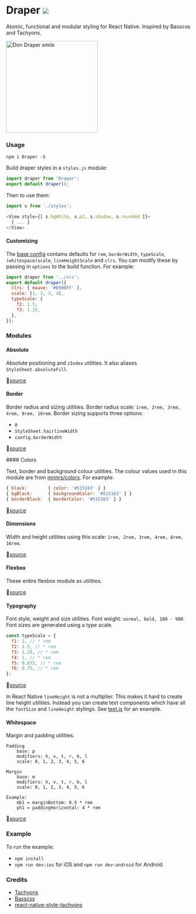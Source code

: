 # Draper [![](https://circleci.com/gh/winkerVSbecks/draper/tree/master.svg?style=shield)](https://circleci.com/gh/winkerVSbecks/draper)

Atomic, functional and modular styling for React Native. Inspired by Basscss and Tachyons.

<image alt="Don Draper smile" src="draper.gif" width="250">

### Usage

`npm i Draper -S`

Build draper styles in a `styles.js` module:

```js
import draper from 'Draper';
export default draper();
```

Then to use them:

```js
import s from './styles';

<View style={[ s.bgWhite, s.p2, s.shadow, s.rounded ]}>
  { ... }
</View>
```

#### Customizing

The [base config](https://github.com/winkerVSbecks/draper/blob/master/src/config.js) contains defaults for `rem`, `borderWidth`, `typeScale`, `(whitespace)scale`, `lineHeightScale` and `clrs`. You can modify these by passing in `options` to the build function. For example:

```js
import draper from '../src';
export default draper({
  clrs: { mauve: '#E0B0FF' },
  scale: [1, 2, 3, 4],
  typeScale: {
    f2: 1.5,
    f3: 1.25,
  },
});
```

### Modules

#### Absolute
Absolute positioning and `zIndex` utilities. It also aliases `StyleSheet.absoluteFill`.

📑[source](https://github.com/winkerVSbecks/draper/blob/master/src/absolute.js)


#### Border
Border radius and sizing utilities. Border radius scale: `1rem, 2rem, 3rem, 4rem, 8rem, 16rem`. Border sizing supports three options:

- `0`
- `StyleSheet.hairlineWidth`
- `config.borderWidth`

📑[source](https://github.com/winkerVSbecks/draper/blob/master/src/border.js)


#### Colors

Text, border and background colour utilities. The colour values used in this module are from [mrmrs/colors](http://clrs.cc). For example:

```js
{ black:        { color: '#515163' } }
{ bgBlack:      { backgroundColor: '#515163' } }
{ borderBlack:  { borderColor: '#515163' } }
```
📑[source](https://github.com/winkerVSbecks/draper/blob/master/src/colors.js)


#### Dimensions
Width and height utilities using this scale: `1rem, 2rem, 3rem, 4rem, 8rem, 16rem`.

📑[source](https://github.com/winkerVSbecks/draper/blob/master/src/dimensions.js)


#### Flexbox
These entire flexbox module as utilities.

📑[source](https://github.com/winkerVSbecks/draper/blob/master/src/flexbox.js)


#### Typography
Font style, weight and size utilities. Font weight: `normal, bold, 100 - 900`. Font sizes are generated using a type scale.

```js
const typeScale = {
  f1: 2, // * rem
  f2: 1.5, // * rem
  f3: 1.25, // * rem
  f4: 1, // * rem
  f5: 0.875, // * rem
  f6: 0.75, // * rem
};
```
📑[source](https://github.com/winkerVSbecks/draper/blob/master/src/typography.js)

In React Native `lineHeight` is not a multiplier. This makes it hard to create line height utilities. Instead you can create text components which have all the `fontSize` and `lineHeight` stylings. See [text.js](https://github.com/winkerVSbecks/draper/blob/master/example/flexbox.js) for an example.

#### Whitespace
Margin and padding utilities.

```
Padding
	base: p
	modifiers: h, v, t, r, b, l
	scale: 0, 1, 2, 3, 4, 5, 6

Margin
	base: m
	modifiers: h, v, t, r, b, l
	scale: 0, 1, 2, 3, 4, 5, 6

Example:
	mb1 = marginBottom: 0.5 * rem
	ph1 = paddingHorizontal: 4 * rem
```
📑[source](https://github.com/winkerVSbecks/draper/blob/master/src/whitespace.js)

### Example
To run the example:
- `npm install`
- `npm run dev:ios` for iOS and `npm run dev:android` for Android.


### Credits

- [Tachyons](http://tachyons.io)
- [Basscss](http://www.basscss.com)
- [react-native-style-tachyons](https://github.com/tachyons-css/react-native-style-tachyons)

